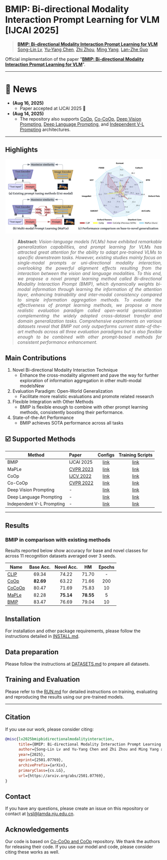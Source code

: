 # BMIP:  Bi-directional Modality Interaction Prompt Learning for VLM [IJCAI 2025]



> [**BMIP:  Bi-directional Modality Interaction Prompt Learning for VLM**](https://arxiv.org/abs/2501.07769)<br>[Song-Lin Lv](https://arxiv.org/search/cs?searchtype=author&query=Lv,+S), [Yu-Yang Chen](https://arxiv.org/search/cs?searchtype=author&query=Chen,+Y), [Zhi Zhou](https://arxiv.org/search/cs?searchtype=author&query=Zhou,+Z), [Ming Yang](https://arxiv.org/search/cs?searchtype=author&query=Yang,+M), [Lan-Zhe Guo](https://arxiv.org/search/cs?searchtype=author&query=Guo,+L)


Official implementation of the paper "[**BMIP:  Bi-directional Modality Interaction Prompt Learning for VLM**](https://arxiv.org/abs/2501.07769)".

<hr />

# :rocket: News
* **(Aug 16, 2025)**
  * Paper accepted at IJCAI 2025 :tada: 
* **(Aug 14, 2025)** 
  * The repository also supports
    [CoOp](configs/trainers/CoOp),
    [Co-CoOp](configs/trainers/CoCoOp),
    [Deep Vision Prompting](configs/trainers/VPT/vit_b16_c2_ep5_batch4_4.yaml),
    [Deep Language Prompting](configs/trainers/IVLP/vit_b16_c2_ep5_batch4_4ctx_language_only.yaml), and 
    [Independent V-L Prompting](configs/trainers/IVLP/vit_b16_c2_ep5_batch4_2+2ctx.yaml)
    architectures.

<hr />

## Highlights

![main figure](docs/main_figure.png)
> **<p align="justify"> Abstract:** *Vision-language models (VLMs) have exhibited remarkable generalization capabilities, and prompt learning for VLMs has attracted great attention for the ability to adapt pre-trained VLMs to specific downstream tasks. However, existing studies mainly focus on single-modal prompts or uni-directional modality interaction, overlooking the powerful alignment effects resulting from the interaction between the vision and language modalities. To this end, we propose a novel prompt learning method called Bi-directional Modality Interaction Prompt (BMIP), which dynamically weights bi-modal information through learning the information of the attention layer, enhancing trainability and inter-modal consistency compared to simple information aggregation methods. To evaluate the effectiveness of prompt learning methods, we propose a more realistic evaluation paradigm called open-world generalization complementing the widely adopted cross-dataset transfer and domain generalization tasks. Comprehensive experiments on various datasets reveal that BMIP not only outperforms current state-of-the-art methods across all three evaluation paradigms but is also flexible enough to be combined with other prompt-based methods for consistent performance enhancement.* </p>

## Main Contributions

1) Novel Bi-directional Modality Interaction Technique
   * Enhance the cross-modality alignment and pave the way for further exploration of information aggregation in other multi-modal modelsNew 
2) Evaluation Paradigm: Open-World Generalization
   * Facilitate more realistic evaluations and promote related research 
3) Flexible Integration with Other Methods
   * BMIP is flexible enough to combine with other prompt learning methods, consistently boosting their performance.
4) State-of-the-Art Performance
   * BMIP achieves SOTA performance across all tasks


## :ballot_box_with_check: Supported Methods

| Method                    | Paper                                         |                           Configs                            |          Training Scripts          |
| ------------------------- | :-------------------------------------------- | :----------------------------------------------------------: | :--------------------------------: |
| BMIP                      | IJCAI 2025                                    |                [link](configs/trainers/BMIP)                 |        [link](scripts/bmip)        |
| MaPLe                     | [CVPR 2023](https://arxiv.org/abs/2210.03117) | [link](configs/trainers/MaPLeold/vit_b16_c2_ep5_batch4_2ctx.yaml) |       [link](scripts/maple)        |
| CoOp                      | [IJCV 2022](https://arxiv.org/abs/2109.01134) |                [link](configs/trainers/CoOp)                 |        [link](scripts/coop)        |
| Co-CoOp                   | [CVPR 2022](https://arxiv.org/abs/2203.05557) |               [link](configs/trainers/CoCoOp)                |       [link](scripts/cocoop)       |
| Deep Vision Prompting     | -                                             |  [link](configs/trainers/VPT/vit_b16_c2_ep5_batch4_4.yaml)   |        [link](scripts/vpt)         |
| Deep Language Prompting   | -                                             | [link](configs/trainers/IVLP/vit_b16_c2_ep5_batch4_4ctx_language_only.yaml) | [link](scripts/language-prompting) |
| Independent V-L Prompting | -                                             | [link](configs/trainers/IVLP/vit_b16_c2_ep5_batch4_2+2ctx.yaml) |  [link](scripts/independent-vlp)   |

<hr />

## Results
### BMIP in comparison with existing methods
Results reported below show accuracy for base and novel classes for across 11 recognition datasets averaged over 3 seeds.

| Name                                       | Base Acc. | Novel Acc. |    HM     | Epochs |
| ------------------------------------------ | :-------: | :--------: | :-------: | :----: |
| [CLIP](https://arxiv.org/abs/2103.00020)   |   69.34   |   74.22    |   71.70   |   -    |
| [CoOp](https://arxiv.org/abs/2109.01134)   | **82.69** |   63.22    |   71.66   |  200   |
| [CoCoOp](https://arxiv.org/abs/2203.05557) |   80.47   |   71.69    |   75.83   |   10   |
| [MaPLe](https://arxiv.org/abs/2210.03117)  |   82.28   | **75.14**  | **78.55** |   5    |
| [BMIP](https://arxiv.org/abs/2501.07769)   |   83.47   |   76.69    |   79.04   |   10   |

## Installation 
For installation and other package requirements, please follow the instructions detailed in [INSTALL.md](docs/INSTALL.md). 

## Data preparation
Please follow the instructions at [DATASETS.md](docs/DATASETS.md) to prepare all datasets.


## Training and Evaluation
Please refer to the [RUN.md](docs/RUN.md) for detailed instructions on training, evaluating and reproducing the results using our pre-trained models.


<hr />

## Citation
If you use our work, please consider citing:
```bibtex
@misc{lv2025bmipbidirectionalmodalityinteraction,
      title={BMIP: Bi-directional Modality Interaction Prompt Learning for VLM}, 
      author={Song-Lin Lv and Yu-Yang Chen and Zhi Zhou and Ming Yang and Lan-Zhe Guo},
      year={2025},
      eprint={2501.07769},
      archivePrefix={arXiv},
      primaryClass={cs.LG},
      url={https://arxiv.org/abs/2501.07769}, 
}
```

## Contact
If you have any questions, please create an issue on this repository or contact at lvsl@lamda.nju.edu.cn.


## Acknowledgements

Our code is based on [Co-CoOp and CoOp](https://github.com/KaiyangZhou/CoOp) repository. We thank the authors for releasing their code. If you use our model and code, please consider citing these works as well.

